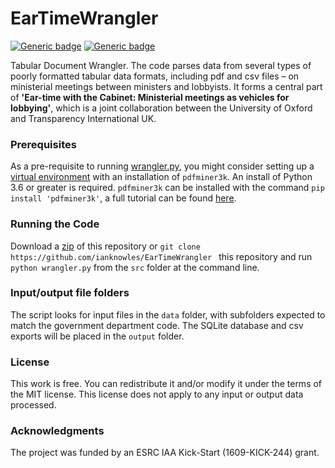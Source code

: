 # EarTimeWrangler

[![Generic badge](https://img.shields.io/badge/Python-3.6-<red>.svg)](https://www.python.org/downloads/release/python-360/)  [![Generic badge](https://img.shields.io/badge/License-MIT-blue.svg)](https://opensource.org/licenses/MIT) 

Tabular Document Wrangler. The code parses data from several types of poorly formatted tabular data formats, including pdf and csv files – on ministerial meetings between ministers and lobbyists. It forms a central part of **'Ear-time with the Cabinet: Ministerial meetings as vehicles for lobbying'**, which is a joint collaboration between the University of Oxford and Transparency International UK.

### Prerequisites
As a pre-requisite to running [wrangler.py](https://github.com/crahal/EarTimeWrangler/blob/master/src/wrangler.py), you might consider setting up a [virtual environment](https://docs.python.org/3/tutorial/venv.html) with an installation of ```pdfminer3k```. An install of Python 3.6 or greater is required.
```pdfminer3k``` can be installed with the command ```pip install 'pdfminer3k'```, a full tutorial can be found [here](https://packaging.python.org/tutorials/installing-packages/).

### Running the Code

Download a [zip](https://github.com/ianknowles/EarTimeWrangler/archive/master.zip) of this repository or ```git clone https://github.com/ianknowles/EarTimeWrangler
``` this repository and run ```python wrangler.py``` from the ```src``` folder at the command line.

### Input/output file folders

The script looks for input files in the ```data``` folder, with subfolders expected to match the government department code.
The SQLite database and csv exports will be placed in the ```output``` folder.

### License

This work is free. You can redistribute it and/or modify it under the terms of the MIT license.
This license does not apply to any input or output data processed.

### Acknowledgments

The project was funded by an ESRC IAA Kick-Start (1609-KICK-244) grant.
